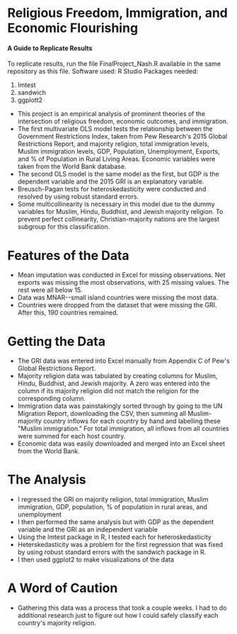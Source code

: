 # Religious Freedom, Immigration, and Economic Flourishing
#### A Guide to Replicate Results
To replicate results, run the file FinalProject_Nash.R available in the same repository as this file.
Software used:
R Studio
Packages needed:
1. lmtest
2. sandwich
3. ggplott2

  - This project is an empirical analysis of prominent theories of the intersection of religious freedom, economic outcomes, and immigration.
  - The first multivariate OLS model tests the relationship between the Government Restrictions Index, taken from Pew Research's 2015 Global Restrictions Report, and majority religion, total immigration levels, Muslim immigration levels, GDP, Population, Unemployment, Exports, and % of Population in Rural Living Areas. Economic variables were taken from the World Bank database.
  - The second OLS model is the same model as the first, but GDP is the dependent variable and the 2015 GRI is an explanatory variable.
  - Breusch-Pagan tests for heteroskedasticity were conducted and resolved by using robust standard errors.
  - Some multicollinearity is necessary in this model due to the dummy variables for Muslim, Hindu, Buddhist, and Jewish majority religion. To prevent perfect collinearity, Christian-majority nations are the largest subgroup for this classification.

# Features of the Data

  - Mean imputation was conducted in Excel for missing observations. Net exports was missing the most observations, with 25 missing values. The rest were all below 15.
  - Data was MNAR--small island countries were missing the most data.
  - Countries were dropped from the dataset that were missing the GRI. After this, 190 countries remained.
 
# Getting the Data
 - The GRI data was entered into Excel manually from Appendix C of Pew's Global Restrictions Report. 
 - Majority religion data was tabulated by creating columns for Muslim, Hindu, Buddhist, and Jewish majority. A zero was entered into the column if its majority religion did not match the religion for the corresponding column.
 - Immigration data was painstakingly sorted through by going to the UN Migration Report, downloading the CSV, then summing all Muslim-majority country inflows for each country by hand and labelling these "Muslim immigration." For total immigration, all inflows from all countries were summed for each host country.
 - Economic data was easily downloaded and merged into an Excel sheet from the World Bank.
 
# The Analysis
- I regressed the GRI on majority religion, total immigration, Muslim immigration, GDP, population, % of population in rural areas, and unemployment
- I then performed the same analysis but with GDP as the dependent variable and the GRI as an independent variable
- Using the lmtest package in R, I tested each for heteroskedasticity
- Heterskedasticity was a problem for the first regression that was fixed by using robust standard errors with the sandwich package in R.
- I then used ggplot2 to make visualizations of the data
# A Word of Caution
- Gathering this data was a process that took a couple weeks. I had to do additional research just to figure out how I could safely classify each country's majority religion.





















